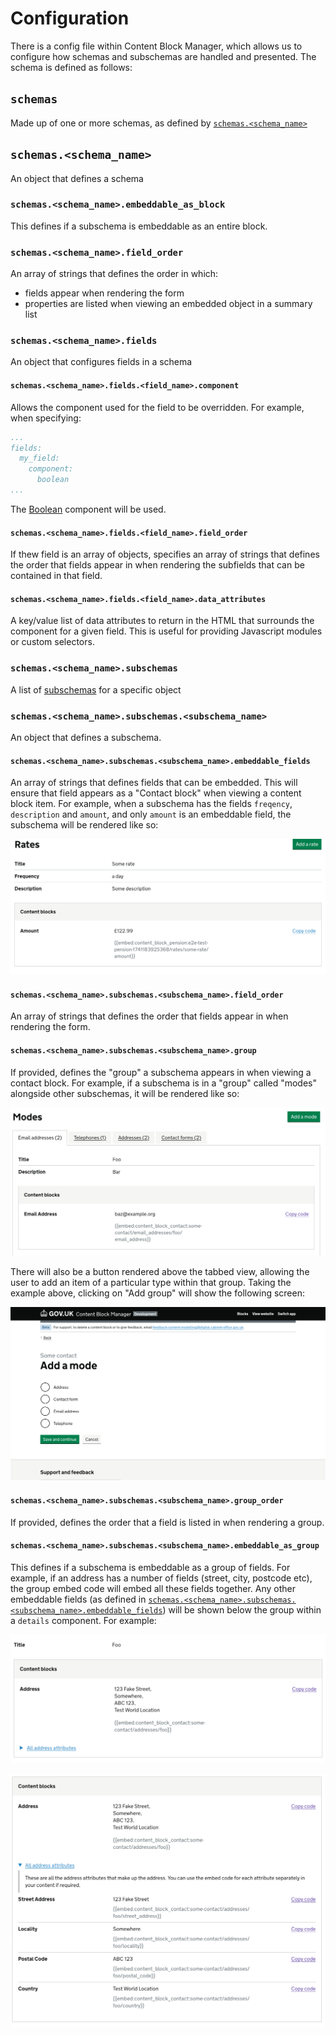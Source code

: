 # Configuration

There is a config file within Content Block Manager, which allows us to configure how schemas and subschemas are
handled and presented. The schema is defined as follows:

## `schemas`

Made up of one or more schemas, as defined by [`schemas.<schema_name>`](#schemasschema_name)

## `schemas.<schema_name>`

An object that defines a schema

### `schemas.<schema_name>.embeddable_as_block`

This defines if a subschema is embeddable as an entire block.

### `schemas.<schema_name>.field_order`

An array of strings that defines the order in which:

- fields appear when rendering the form
- properties are listed when viewing an embedded object in a summary list

### `schemas.<schema_name>.fields`

An object that configures fields in a schema

#### `schemas.<schema_name>.fields.<field_name>.component`

Allows the component used for the field to be overridden. For example, when specifying:

```yaml
...
fields:
  my_field:
    component:
      boolean
...
```

The [Boolean](https://github.com/alphagov/whitehall/blob/main/lib/engines/content_block_manager/app/components/content_block_manager/content_block_edition/details/fields/boolean_component.rb) component will be used.

#### `schemas.<schema_name>.fields.<field_name>.field_order`

If thew field is an array of objects, specifies an array of strings that defines the order that fields appear in when
rendering the subfields that can be contained in that field.

#### `schemas.<schema_name>.fields.<field_name>.data_attributes`

A key/value list of data attributes to return in the HTML that surrounds the component for a given field. This is
useful for providing Javascript modules or custom selectors.

### `schemas.<schema_name>.subschemas`

A list of [subschemas](#schemasschema_namesubschemassubschema_name) for a specific object

### `schemas.<schema_name>.subschemas.<subschema_name>`

An object that defines a subschema.

#### `schemas.<schema_name>.subschemas.<subschema_name>.embeddable_fields`

An array of strings that defines fields that can be embedded. This will ensure that field appears as a "Contact block"
when viewing a content block item. For example, when a subschema has the fields `freqency`, `description` and `amount`,
and only `amount` is an embeddable field, the subschema will be rendered like so:

![embeddable_fields usage example](img/embeddable_fields.png)

#### `schemas.<schema_name>.subschemas.<subschema_name>.field_order`

An array of strings that defines the order that fields appear in when rendering the form.

#### `schemas.<schema_name>.subschemas.<subschema_name>.group`

If provided, defines the "group" a subschema appears in when viewing a contact block. For example, if a subschema is in
a "group" called "modes" alongside other subschemas, it will be rendered like so:

![Subschema group example](img/group.png)

There will also be a button rendered above the tabbed view, allowing the user to add an item of a particular type
within that group. Taking the example above, clicking on "Add group" will show the following screen:

![Add a group item example](img/add_group.png)

#### `schemas.<schema_name>.subschemas.<subschema_name>.group_order`

If provided, defines the order that a field is listed in when rendering a group.

#### `schemas.<schema_name>.subschemas.<subschema_name>.embeddable_as_group`

This defines if a subschema is embeddable as a group of fields. For example, if an address has a number of fields
(street, city, postcode etc), the group embed code will embed all these fields together. Any other embeddable fields
(as defined in [`schemas.<schema_name>.subschemas.<subschema_name>.embeddable_fields`](#schemasschema_namesubschemassubschema_nameembeddable_fields))
will be shown below the group within a `details` component. For example:

![A grouped address subschema](img/group_example_1.png)

![A grouped address subschema with other attributes expanded](img/group_example_2.png)
